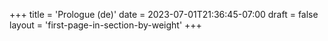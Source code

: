+++
title = 'Prologue (de)'
date = 2023-07-01T21:36:45-07:00
draft = false
layout = 'first-page-in-section-by-weight'
+++
